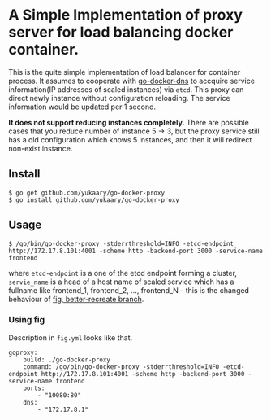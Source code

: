 A Simple Implementation of proxy server for load balancing docker container.
============================================================================

This is the quite simple implementation of load balancer for container process. It assumes to cooperate with [go-docker-dns](https://github.com/yukaary/go-docker-dns) to accquire service information(IP addresses of scaled instances) via `etcd`. This proxy can direct newly instance without configuration reloading. The service information would be updated per 1 second.

__It does not support reducing instances completely.__ There are possible cases that you reduce number of instance 5 -> 3, but the proxy service still has a old configuration which knows 5 instances, and then it will redirect non-exist instance.

## Install

```
$ go get github.com/yukaary/go-docker-proxy
$ go install github.com/yukaary/go-docker-proxy
```

## Usage

```
$ /go/bin/go-docker-proxy -stderrthreshold=INFO -etcd-endpoint http://172.17.8.101:4001 -scheme http -backend-port 3000 -service-name frontend
```

where `etcd-endpoint` is a one of the etcd endpoint forming a cluster, `servie_name` is a head of a host name of scaled service which has a fullname like frontend_1, frontend_2, ..., frontend_N - this is the changed behaviour of [fig, better-recreate branch](https://github.com/yukaary/fig/commits/better_recreate).

### Using fig

Description in `fig.yml` looks like that.

```
goproxy:
    build: ./go-docker-proxy
    command: /go/bin/go-docker-proxy -stderrthreshold=INFO -etcd-endpoint http://172.17.8.101:4001 -scheme http -backend-port 3000 -service-name frontend
    ports:
        - "10080:80"
    dns:
        - "172.17.8.1"
```
